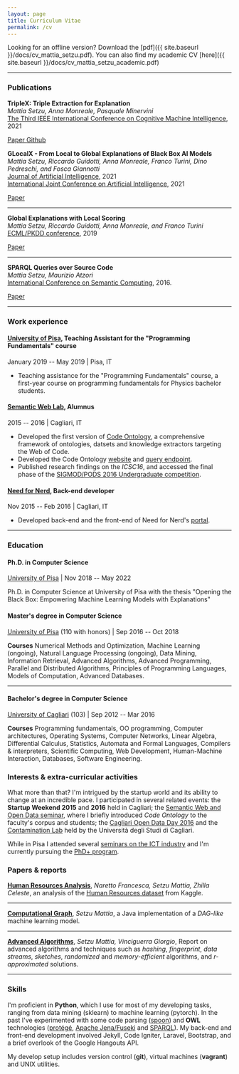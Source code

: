 ```yaml
---
layout: page
title: Curriculum Vitae
permalink: /cv
---
```

Looking for an offline version? Download the [pdf]({{ site.baseurl }}/docs/cv_mattia_setzu.pdf).
You can also find my academic CV [here]({{ site.baseurl }}/docs/cv_mattia_setzu_academic.pdf)

* * *

### Publications
**TripleX: Triple Extraction for Explanation**<br>
_Mattia Setzu, Anna Monreale, Pasquale Minervini_<br>
[The Third IEEE International Conference on Cognitive Machine Intelligence](http://www.sis.pitt.edu/lersais/conference/cogmi/2021/camera_ready.html), 2021<br>

<a class="cv note" href="https://ieeexplore.ieee.org/stamp/stamp.jsp?arnumber=9750350&casa_token=eqUTNf_4de4AAAAA:rgqWor1vPmGZaKgF9nnVneqUus41oFV8zR0ZjMVk86KKIqnTOM2bWUUMq4X9gxshfKAEn_7fKOc&tag=1">
  <i class="fas fa-file-pdf"></i> Paper
</a>
<a class="cv github" href="https://github.com/msetzu/triplex">
  <i class="fab fa-github"></i> Github
</a>


**GLocalX - From Local to Global Explanations of Black Box AI Models**<br>
_Mattia Setzu, Riccardo Guidotti, Anna Monreale, Franco Turini, Dino Pedreschi, and Fosca Giannotti_<br>
[Journal of Artificial Intelligence](https://www.sciencedirect.com/journal/artificial-intelligence), 2021<br>
[International Joint Conference on Artificial Intelligence](https://ijcai-21.org/), 2021

<a class="cv note" href="https://www.sciencedirect.com/science/article/pii/S0004370221000084">
	<i class="fas fa-file-pdf"></i> Paper
</a>

---

**Global Explanations with Local Scoring**<br>
_Mattia Setzu, Riccardo Guidotti, Anna Monreale, and Franco Turini_<br>
[ECML/PKDD conference](https://ecmlpkdd2019.org/), 2019

<a class="cv note" href="https://link.springer.com/chapter/10.1007/978-3-030-43823-4_14">
	<i class="fas fa-file-pdf"></i> Paper
</a>

---

**SPARQL Queries over Source Code**<br>
_Mattia Setzu, Maurizio Atzori_<br>
[International Conference on Semantic Computing](https://ieeexplore.ieee.org/xpl/conhome/7437671/proceeding), 2016.

<a class="cv note" href="https://ieeexplore.ieee.org/document/7439313">
	<i class="fas fa-file-pdf"></i> Paper
</a>

* * *


### Work experience

#### [University of Pisa](https://www.unipi.it/), Teaching Assistant for the "Programming Fundamentals" course 

<i class="fa fa-calendar"></i> January 2019 -- May 2019  | <i class="fa fa-map-marker"></i> Pisa, IT
- Teaching assistance for the "Programming Fundamentals" course, a first-year course on programming fundamentals for Physics bachelor students.

#### [Semantic Web Lab](http://swlab.unica.it/), Alumnus

<i class="fa fa-calendar"></i> 2015 -- 2016  | <i class="fa fa-map-marker"></i> Cagliari, IT
- Developed the first version of [Code Ontology](http://codeontology.org/about), a comprehensive framework of ontologies,  datsets and knowledge extractors targeting the Web of Code.
- Developed the Code Ontology [website](http://codeontology.org/) and [query endpoint](http://codeontology.org/sparql).
- Published research findings on the _ICSC16_, and accessed the final phase of the [SIGMOD/PODS 2016 Undergraduate competition](http://sigmod2016.org/sigmod_undergraduate_list.shtml).

#### [Need for Nerd](http://needfornerd.com/), Back-end developer

<i class="fa fa-calendar"></i> Nov 2015 -- Feb 2016 | <i class="fa fa-map-marker"></i>  Cagliari, IT
- Developed back-end and the front-end of Need for Nerd's [portal](http://needfornerd.com/).

* * *

### Education

#### Ph.D. in Computer Science
[University of Pisa](https://www.di.unipi.it/it/) |
<i class="fa fa-calendar"></i> Nov 2018 -- May 2022

Ph.D. in Computer Science at University of Pisa with the thesis "Opening the Black Box: Empowering Machine Learning Models with Explanations"

#### Master's degree in Computer Science
[University of Pisa](https://www.di.unipi.it/it/) (110 with honors) |
<i class="fa fa-calendar"></i> Sep 2016 -- Oct 2018

**Courses** Numerical Methods and Optimization, Machine Learning (ongoing), Natural Language Processing (ongoing), Data Mining, Information Retrieval, Advanced Algorithms, Advanced Programming, Parallel and Distributed Algorithms, Principles of Programming Languages, Models of Computation, Advanced Databases.

* * *

#### Bachelor's degree in Computer Science
[University of Cagliari](http://corsi.unica.it/informatica/) (103) | 
<i class="fa fa-calendar"></i> Sep 2012 -- Mar 2016

**Courses** Programming fundamentals, OO programming, Computer architectures, Operating Systems, Computer Networks, Linear Algebra, Differential Calculus, Statistics, Automata and Formal Languages, Compilers & interpreters, Scientific Computing, Web Development, Human-Machine Interaction, Databases, Software Engineering.



### Interests & extra-curricular activities
What more than that? I'm intrigued by the startup world and its ability to change at an incredible pace. I participated in several related events: the **Startup Weekend 2015** and **2016** held in Cagliari; the [Semantic Web and Open Data seminar](http://people.unica.it/massimodifrancesco/2016/02/26/seminari-su-semantic-web-and-open-data-2/), where I briefly introduced _Code Ontology_ to the faculty's corpus and students; the [Cagliari Open Data Day 2016](http://opendata.regione.sardegna.it/eventi/cagliari-open-data-day-2016-iv-edizione) and the [Contamination Lab](http://clabunica.it/) held by the Università degli Studi di Cagliari.

While in Pisa I attended several [seminars on the ICT industry](https://www.di.unipi.it/en/17-education/1088-research-innovation-and-future-of-ict) and I'm currently pursuing the [PhD+ program](https://www.unipi.it/index.php/phd-plus).

### Papers & reports
[**Human Resources Analysis**](https://github.com/msetzu/data-mining/blob/master/dm-report.pdf), _Naretto Francesca, Setzu Mattia, Zhilla Celeste_, an analysis of the [Human Resources dataset](https://www.kaggle.com/ludobenistant/hr-analytics/) from Kaggle.

* * *

[**Computational Graph**](https://github.com/msetzu/advanced-programming), _Setzu Mattia_, a Java implementation of a _DAG-like_ machine learning model.

* * *

[**Advanced Algorithms**](https://github.com/msetzu/AAlgorithms/blob/master/main.pdf), _Setzu Mattia, Vinciguerra Giorgio_, Report on advanced algorithms and techniques such as _hashing_, _fingerprint_, _data streams_, _sketches_, _randomized_ and _memory-efficient_ algorithms, and _r-approximated_ solutions.

* * *

### Skills
I'm proficient in **Python**, which I use for most of my developing tasks, ranging from data mining (sklearn) to machine learning (pytorch). In the past I've experimented with some code parsing ([spoon](http://spoon.gforge.inria.fr/)) and **OWL** technologies ([protégé](https://protege.stanford.edu/), [Apache Jena/Fuseki](https://jena.apache.org/index.html) and [SPARQL](https://www.w3.org/TR/rdf-sparql-query/)). My back-end and front-end development involved Jekyll, Code Igniter, Laravel, Bootstrap, and a brief overlook of the Google Hangouts API.


My develop setup includes version control (**git**), virtual machines (**vagrant**) and UNIX utilities.